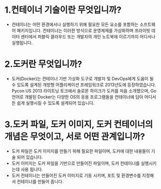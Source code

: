 # 1.컨테이너 기술이란 무엇입니까?
- 컨테이너는 어떤 환경에서나 실행하기 위해 필요한 모든 요소를 포함하는 소프트웨어 패키지입니다. 컨테이너는 이러한 방식으로 운영체제를 가상화하며 프라이빗 데이터 센터에서 퍼블릭 클라우드 또는 개발자의 개인 노트북에 이르기까지 어디서나 실행됩니다.

# 2.도커란 무엇입니까?
- 도커(Docker)는 컨테이너 기반 가상화 도구로 개발자 및 DevOps에게 도움이 될 수 있도록 설계된 개방형 어플리케이션 프레임워크로 2013년도에 등장하였습니다. Pycon US 2013 라이트닝 토크에서 솔로몬 하이크가 도커를 처음 소개했으며, Go언어로 개발된 Docker는 다양한 OS의 응용 프로그램들을 컨테이너에 담아 어디서든 쉽게 실행시킬 수 있도록 설계되어 있습니다.

# 3.도커 파일, 도커 이미지, 도커 컨테이너의 개념은 무엇이고, 서로 어떤 관계입니까?
- 도커 파일은 도커 이미지를 만들기 위해 필요한 파일이며, 도커에 대한 내용들이 기술 되어 있습니다.
- 도커 이미지는 도커 파일을 기반으로 만들어진 파일이며, 도커 컨테이너를 실행시키는데 사용 됩니다.
- 도커 컨테이너는 만들어진 도커 이미지로 기동 시키며, 포트 및 환경변수를 지정해서 컨테이너를 만들어 줍니다.